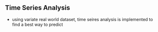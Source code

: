 ## Time Series Analysis
- using variate real world dataset, time seires analysis is implemented to find a best way to predict

